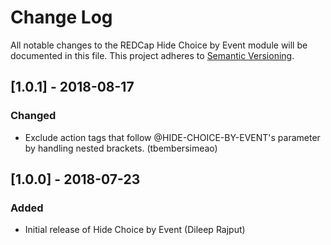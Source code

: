 # Change Log
All notable changes to the REDCap Hide Choice by Event module will be documented in this file.
This project adheres to [Semantic Versioning](http://semver.org/).

## [1.0.1] - 2018-08-17
### Changed
- Exclude action tags that follow @HIDE-CHOICE-BY-EVENT's parameter by handling nested brackets. (tbembersimeao)


## [1.0.0] - 2018-07-23
### Added
- Initial release of Hide Choice by Event (Dileep Rajput)

